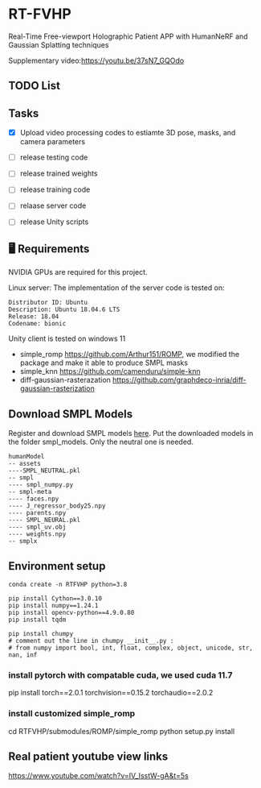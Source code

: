 # RT-FVHP
Real-Time Free-viewport Holographic Patient APP with HumanNeRF and Gaussian Splatting techniques

Supplementary video:https://youtu.be/37sN7_GQOdo

## TODO List
## Tasks
- [x] Upload video processing codes to estiamte 3D pose, masks, and camera parameters
- [ ] release testing code 
- [ ] release trained weights 
- [ ] release training code
- [ ] relaase server code
- [ ] release Unity scripts 


## :desktop_computer: Requirements
<!-- --- -->
NVIDIA GPUs are required for this project.

Linux server: The implementation of the server code is tested on: 

```
Distributor ID: Ubuntu
Description: Ubuntu 18.04.6 LTS
Release: 18.04
Codename: bionic
```
Unity client is tested on windows 11

- simple_romp https://github.com/Arthur151/ROMP, we modified the package and make it able to produce SMPL masks
- simple_knn https://github.com/camenduru/simple-knn
- diff-gaussian-rasterazation https://github.com/graphdeco-inria/diff-gaussian-rasterization 



## Download SMPL Models
Register and download SMPL models [here](https://smplify.is.tue.mpg.de/download.php). Put the downloaded models in the folder smpl_models. Only the neutral one is needed.

```
humanModel
-- assets
----SMPL_NEUTRAL.pkl
-- smpl
---- smpl_numpy.py
-- smpl-meta
---- faces.npy
---- J_regressor_body25.npy
---- parents.npy
---- SMPL_NEURAL.pkl
---- smpl_uv.obj
---- weights.npy
-- smplx 
```


## Environment setup 
```
conda create -n RTFVHP python=3.8

pip install Cython==3.0.10
pip install numpy==1.24.1
pip install opencv-python==4.9.0.80
pip install tqdm

pip install chumpy
# comment out the line in chumpy __init__.py : 
# from numpy import bool, int, float, complex, object, unicode, str, nan, inf
```
### install pytorch with compatable cuda, we used cuda 11.7 

pip install torch==2.0.1 torchvision==0.15.2 torchaudio==2.0.2


### install customized simple_romp
cd RTFVHP/submodules/ROMP/simple_romp
python setup.py install
<!-- bash build.sh -->


## Real patient youtube view links

https://www.youtube.com/watch?v=IV_IsstW-gA&t=5s
